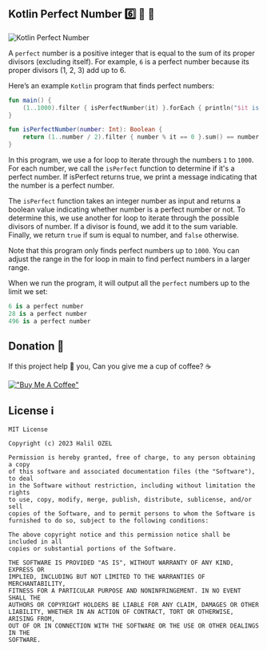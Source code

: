 ## Kotlin Perfect Number 6️⃣ 🌼 👹

![Kotlin Perfect Number](https://miro.medium.com/v2/resize:fit:4800/format:webp/1*TsSJhwB-3SJ6Df2CV_E7bQ.jpeg)

A `perfect` number is a positive integer that is equal to the sum of its proper divisors (excluding itself). For example, `6` is a perfect number because its proper divisors (1, 2, 3) add up to 6.

Here’s an example `Kotlin` program that finds perfect numbers:
```kotlin
fun main() {
    (1..1000).filter { isPerfectNumber(it) }.forEach { println("$it is a perfect number") }
}

fun isPerfectNumber(number: Int): Boolean {
    return (1..number / 2).filter { number % it == 0 }.sum() == number
}
```
In this program, we use a for loop to iterate through the numbers `1` to `1000`. For each number, we call the `isPerfect` function to determine if it's a perfect number. If isPerfect returns true, we print a message indicating that the number is a perfect number.

The `isPerfect` function takes an integer number as input and returns a boolean value indicating whether number is a perfect number or not. To determine this, we use another for loop to iterate through the possible divisors of number. If a divisor is found, we add it to the sum variable. Finally, we return `true` if sum is equal to number, and `false` otherwise.

Note that this program only finds perfect numbers up to `1000`. You can adjust the range in the for loop in main to find perfect numbers in a larger range.

When we run the program, it will output all the `perfect` numbers up to the limit we set:

```kotlin
6 is a perfect number
28 is a perfect number
496 is a perfect number
```
## Donation 💸

If this project help 💁 you, Can you give me a cup of coffee? ☕

[!["Buy Me A Coffee"](https://www.buymeacoffee.com/assets/img/custom_images/orange_img.png)](https://www.buymeacoffee.com/halilozel1903)

## License ℹ️
```
MIT License

Copyright (c) 2023 Halil OZEL

Permission is hereby granted, free of charge, to any person obtaining a copy
of this software and associated documentation files (the "Software"), to deal
in the Software without restriction, including without limitation the rights
to use, copy, modify, merge, publish, distribute, sublicense, and/or sell
copies of the Software, and to permit persons to whom the Software is
furnished to do so, subject to the following conditions:

The above copyright notice and this permission notice shall be included in all
copies or substantial portions of the Software.

THE SOFTWARE IS PROVIDED "AS IS", WITHOUT WARRANTY OF ANY KIND, EXPRESS OR
IMPLIED, INCLUDING BUT NOT LIMITED TO THE WARRANTIES OF MERCHANTABILITY,
FITNESS FOR A PARTICULAR PURPOSE AND NONINFRINGEMENT. IN NO EVENT SHALL THE
AUTHORS OR COPYRIGHT HOLDERS BE LIABLE FOR ANY CLAIM, DAMAGES OR OTHER
LIABILITY, WHETHER IN AN ACTION OF CONTRACT, TORT OR OTHERWISE, ARISING FROM,
OUT OF OR IN CONNECTION WITH THE SOFTWARE OR THE USE OR OTHER DEALINGS IN THE
SOFTWARE.
```